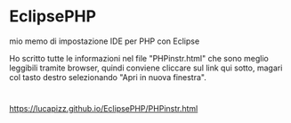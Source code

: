 # EclipsePHP
 mio memo di impostazione IDE per PHP con Eclipse

Ho scritto tutte le informazioni nel file "PHPinstr.html" che sono 
meglio leggibili tramite browser, quindi conviene cliccare sul link
qui sotto, magari col tasto destro selezionando "Apri in nuova finestra".


# <a target="blank" href="https://lucapizz.github.io/EclipsePHP/PHPinstr.html">
https://lucapizz.github.io/EclipsePHP/PHPinstr.html
</a>
